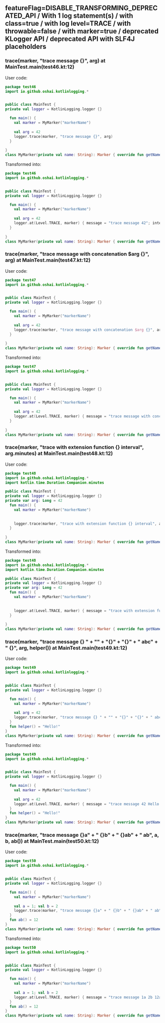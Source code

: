 ## featureFlag=DISABLE_TRANSFORMING_DEPRECATED_API / With 1 log statement(s) / with class=true / with log level=TRACE / with throwable=false / with marker=true / deprecated KLogger API / deprecated API with SLF4J placeholders



###  trace(marker, "trace message {}", arg) at MainTest.main(test46.kt:12)

User code:
```kotlin
package test46
import io.github.oshai.kotlinlogging.*


public class MainTest {
private val logger = KotlinLogging.logger {}

  fun main() {
    val marker = MyMarker("markerName")
    
    val arg = 42
    logger.trace(marker, "trace message {}", arg)
  }
  
}
class MyMarker(private val name: String): Marker { override fun getName() = name }

```
  
Transformed into:
```kotlin
package test46
import io.github.oshai.kotlinlogging.*


public class MainTest {
private val logger = KotlinLogging.logger {}

  fun main() {
    val marker = MyMarker("markerName")
    
    val arg = 42
    logger.at(Level.TRACE, marker) { message = "trace message 42"; internalCompilerData = KLoggingEventBuilder.InternalCompilerData(messageTemplate = "trace message {}")
  }
  
}
class MyMarker(private val name: String): Marker { override fun getName() = name }

```

###  trace(marker, "trace message with concatenation $arg {}", arg) at MainTest.main(test47.kt:12)

User code:
```kotlin
package test47
import io.github.oshai.kotlinlogging.*


public class MainTest {
private val logger = KotlinLogging.logger {}

  fun main() {
    val marker = MyMarker("markerName")
    
    val arg = 42
    logger.trace(marker, "trace message with concatenation $arg {}", arg)
  }
  
}
class MyMarker(private val name: String): Marker { override fun getName() = name }

```
  
Transformed into:
```kotlin
package test47
import io.github.oshai.kotlinlogging.*


public class MainTest {
private val logger = KotlinLogging.logger {}

  fun main() {
    val marker = MyMarker("markerName")
    
    val arg = 42
    logger.at(Level.TRACE, marker) { message = "trace message with concatenation 42 42"; internalCompilerData = KLoggingEventBuilder.InternalCompilerData(messageTemplate = "trace message with concatenation 42 {}")
  }
  
}
class MyMarker(private val name: String): Marker { override fun getName() = name }

```

###  trace(marker, "trace with extension function {} interval", arg.minutes) at MainTest.main(test48.kt:12)

User code:
```kotlin
package test48
import io.github.oshai.kotlinlogging.*
import kotlin.time.Duration.Companion.minutes

public class MainTest {
private val logger = KotlinLogging.logger {}
private var arg: Long = 42
  fun main() {
    val marker = MyMarker("markerName")
    
    
    logger.trace(marker, "trace with extension function {} interval", arg.minutes)
  }
  
}
class MyMarker(private val name: String): Marker { override fun getName() = name }

```
  
Transformed into:
```kotlin
package test48
import io.github.oshai.kotlinlogging.*
import kotlin.time.Duration.Companion.minutes

public class MainTest {
private val logger = KotlinLogging.logger {}
private var arg: Long = 42
  fun main() {
    val marker = MyMarker("markerName")
    
    
    logger.at(Level.TRACE, marker) { message = "trace with extension function 42m interval"; internalCompilerData = KLoggingEventBuilder.InternalCompilerData(messageTemplate = "trace with extension function {} interval")
  }
  
}
class MyMarker(private val name: String): Marker { override fun getName() = name }

```

###  trace(marker, "trace message {} " + "" + "{}" + "{}" + " abc" + " {}", arg, helper()) at MainTest.main(test49.kt:12)

User code:
```kotlin
package test49
import io.github.oshai.kotlinlogging.*


public class MainTest {
private val logger = KotlinLogging.logger {}

  fun main() {
    val marker = MyMarker("markerName")
    
    val arg = 42
    logger.trace(marker, "trace message {} " + "" + "{}" + "{}" + " abc" + " {}", arg, helper())
  }
  fun helper() = "Hello!"
}
class MyMarker(private val name: String): Marker { override fun getName() = name }

```
  
Transformed into:
```kotlin
package test49
import io.github.oshai.kotlinlogging.*


public class MainTest {
private val logger = KotlinLogging.logger {}

  fun main() {
    val marker = MyMarker("markerName")
    
    val arg = 42
    logger.at(Level.TRACE, marker) { message = "trace message 42 Hello!{} abc {}"; internalCompilerData = KLoggingEventBuilder.InternalCompilerData(messageTemplate = "trace message {} {}{} abc {}")
  }
  fun helper() = "Hello!"
}
class MyMarker(private val name: String): Marker { override fun getName() = name }

```

###  trace(marker, "trace message {}a" + " {}b" + " {}ab" + " ab", a, b, ab()) at MainTest.main(test50.kt:12)

User code:
```kotlin
package test50
import io.github.oshai.kotlinlogging.*


public class MainTest {
private val logger = KotlinLogging.logger {}

  fun main() {
    val marker = MyMarker("markerName")
    
    val a = 1; val b = 2
    logger.trace(marker, "trace message {}a" + " {}b" + " {}ab" + " ab", a, b, ab())
  }
  fun ab() = 12
}
class MyMarker(private val name: String): Marker { override fun getName() = name }

```
  
Transformed into:
```kotlin
package test50
import io.github.oshai.kotlinlogging.*


public class MainTest {
private val logger = KotlinLogging.logger {}

  fun main() {
    val marker = MyMarker("markerName")
    
    val a = 1; val b = 2
    logger.at(Level.TRACE, marker) { message = "trace message 1a 2b 12ab ab"; internalCompilerData = KLoggingEventBuilder.InternalCompilerData(messageTemplate = "trace message {}a {}b {}ab ab")
  }
  fun ab() = 12
}
class MyMarker(private val name: String): Marker { override fun getName() = name }

```

